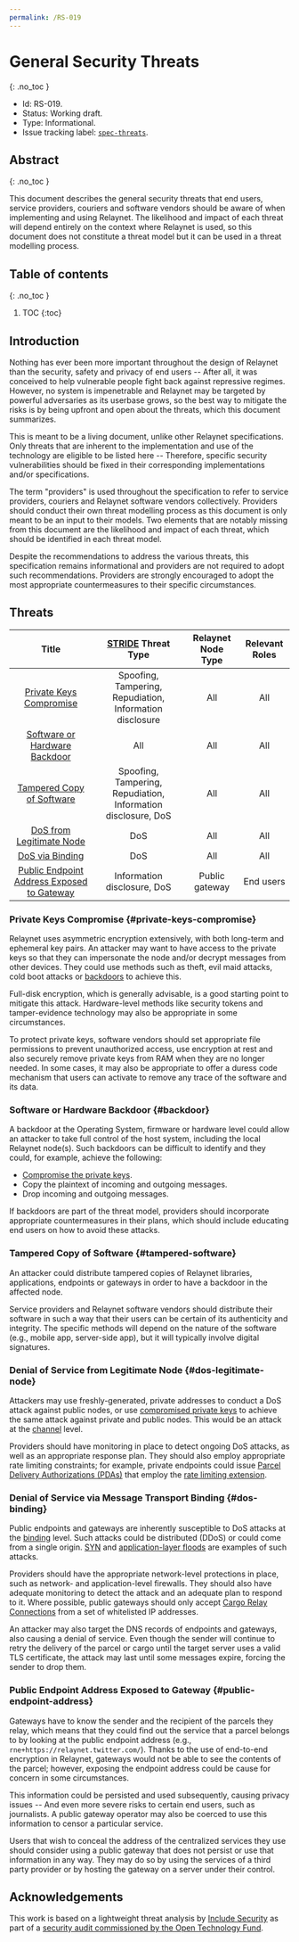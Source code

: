 ```yaml
---
permalink: /RS-019
---
```

# General Security Threats
{: .no_toc }

- Id: RS-019.
- Status: Working draft.
- Type: Informational.
- Issue tracking label: [`spec-threats`](https://github.com/relaynet/specs/labels/spec-threats).

## Abstract
{: .no_toc }

This document describes the general security threats that end users, service providers, couriers and software vendors should be aware of when implementing and using Relaynet. The likelihood and impact of each threat will depend entirely on the context where Relaynet is used, so this document does not constitute a threat model but it can be used in a threat modelling process.

## Table of contents
{: .no_toc }

1. TOC
{:toc}

## Introduction

Nothing has ever been more important throughout the design of Relaynet than the security, safety and privacy of end users -- After all, it was conceived to help vulnerable people fight back against repressive regimes. However, no system is impenetrable and Relaynet may be targeted by powerful adversaries as its userbase grows, so the best way to mitigate the risks is by being upfront and open about the threats, which this document summarizes.

This is meant to be a living document, unlike other Relaynet specifications. Only threats that are inherent to the implementation and use of the technology are eligible to be listed here -- Therefore, specific security vulnerabilities should be fixed in their corresponding implementations and/or specifications.

The term "providers" is used throughout the specification to refer to service providers, couriers and Relaynet software vendors collectively. Providers should conduct their own threat modelling process as this document is only meant to be an input to their models. Two elements that are notably missing from this document are the likelihood and impact of each threat, which should be identified in each threat model.

Despite the recommendations to address the various threats, this specification remains informational and providers are not required to adopt such recommendations. Providers are strongly encouraged to adopt the most appropriate countermeasures to their specific circumstances.

## Threats

| Title | [STRIDE](https://en.wikipedia.org/wiki/STRIDE_(security)) Threat Type | Relaynet Node Type | Relevant Roles |
|:-:|:-:|:-:|:-:|
| [Private Keys Compromise](#private-keys-compromise) | Spoofing, Tampering, Repudiation, Information disclosure | All | All |
| [Software or Hardware Backdoor](#backdoor) | All | All | All |
| [Tampered Copy of Software](#tampered-software) | Spoofing, Tampering, Repudiation, Information disclosure, DoS | All | All |
| [DoS from Legitimate Node](#dos-legitimate-node) | DoS | All | All |
| [DoS via Binding](#dos-binding) | DoS | All | All |
| [Public Endpoint Address Exposed to Gateway](#public-endpoint-address) | Information disclosure, DoS | Public gateway | End users |

### Private Keys Compromise {#private-keys-compromise}

Relaynet uses asymmetric encryption extensively, with both long-term and ephemeral key pairs. An attacker may want to have access to the private keys so that they can impersonate the node and/or decrypt messages from other devices. They could use methods such as theft, evil maid attacks, cold boot attacks or [backdoors](#backdoors) to achieve this.

Full-disk encryption, which is generally advisable, is a good starting point to mitigate this attack. Hardware-level methods like security tokens and tamper-evidence technology may also be appropriate in some circumstances.

To protect private keys, software vendors should set appropriate file permissions to prevent unauthorized access, use encryption at rest and also securely remove private keys from RAM when they are no longer needed. In some cases, it may also be appropriate to offer a duress code mechanism that users can activate to remove any trace of the software and its data.

### Software or Hardware Backdoor {#backdoor}

A backdoor at the Operating System, firmware or hardware level could allow an attacker to take full control of the host system, including the local Relaynet node(s). Such backdoors can be difficult to identify and they could, for example, achieve the following:

- [Compromise the private keys](#private-keys-compromise).
- Copy the plaintext of incoming and outgoing messages.
- Drop incoming and outgoing messages.

If backdoors are part of the threat model, providers should incorporate appropriate countermeasures in their plans, which should include educating end users on how to avoid these attacks.

### Tampered Copy of Software {#tampered-software}

An attacker could distribute tampered copies of Relaynet libraries, applications, endpoints or gateways in order to have a backdoor in the affected node.

Service providers and Relaynet software vendors should distribute their software in such a way that their users can be certain of its authenticity and integrity. The specific methods will depend on the nature of the software (e.g., mobile app, server-side app), but it will typically involve digital signatures.

### Denial of Service from Legitimate Node {#dos-legitimate-node}

Attackers may use freshly-generated, private addresses to conduct a DoS attack against public nodes, or use [compromised private keys](#private-keys-compromise) to achieve the same attack against private and public nodes. This would be an attack at the [channel](rs000-core.md#messaging-protocols) level.

Providers should have monitoring in place to detect ongoing DoS attacks, as well as an appropriate response plan. They should also employ appropriate rate limiting constraints; for example, private endpoints could issue [Parcel Delivery Authorizations (PDAs)](rs002-pki.md#parcel-delivery-authorization-pda) that employ the [rate limiting extension](rs002-pki.md#rate-limiting-extension).

### Denial of Service via Message Transport Binding {#dos-binding}

Public endpoints and gateways are inherently susceptible to DoS attacks at the [binding](rs000-core.md#message-transport-bindings) level. Such attacks could be distributed (DDoS) or could come from a single origin. [SYN](https://en.wikipedia.org/wiki/SYN_flood) and [application-layer floods](https://en.wikipedia.org/wiki/Denial_of_Service_attack#Application-layer_floods) are examples of such attacks.

Providers should have the appropriate network-level protections in place, such as network- and application-level firewalls. They should also have adequate monitoring to detect the attack and an adequate plan to respond to it. Where possible, public gateways should only accept [Cargo Relay Connections](rs000-core.md#cargo-relay-binding) from a set of whitelisted IP addresses.

An attacker may also target the DNS records of endpoints and gateways, also causing a denial of service. Even though the sender will continue to retry the delivery of the parcel or cargo until the target server uses a valid TLS certificate, the attack may last until some messages expire, forcing the sender to drop them.

### Public Endpoint Address Exposed to Gateway {#public-endpoint-address}

Gateways have to know the sender and the recipient of the parcels they relay, which means that they could find out the service that a parcel belongs to by looking at the public endpoint address (e.g., `rne+https://relaynet.twitter.com/`). Thanks to the use of end-to-end encryption in Relaynet, gateways would not be able to see the contents of the parcel; however, exposing the endpoint address could be cause for concern in some circumstances.

This information could be persisted and used subsequently, causing privacy issues -- And even more severe risks to certain end users, such as journalists. A public gateway operator may also be coerced to use this information to censor a particular service.

Users that wish to conceal the address of the centralized services they use should consider using a public gateway that does not persist or use that information in any way. They may do so by using the services of a third party provider or by hosting the gateway on a server under their control.

## Acknowledgements

This work is based on a lightweight threat analysis by [Include Security](http://www.includesecurity.com/) as part of a [security audit commissioned by the Open Technology Fund](https://relaynet.network/archives/security-audit-2019-03.pdf).
